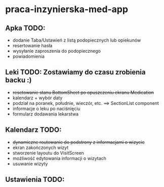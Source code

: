# praca-inzynierska-med-app

## Apka TODO:

- dodanie Taba/Ustawień z listą podopiecznych lub opiekunów
- resertowanie hasła
- wysyłanie zaproszenia do podopiecznego
- powiadomienia

## Leki TODO: Zostawiamy do czasu zrobienia backu :)

- ~~resetowanie stanu BottomSheet po opuszczeniu ekranu Medication~~
- kalendarz + wybór daty
- podział na poranek, południe, wieczór, etc. ==> SectionList component
- informacje o leku po naciśnięciu
- formularz dodawania lekarstwa

## Kalendarz TODO:

- ~~dynamiczne routowanie do podstrony z informacjami o wizycie~~
- ekran zakończonych wizyt
- stworzenie layoutu do VisitScreen
- możliwość edytowania informacji o wizytach
- usuwanie wizyty

## Ustawienia TODO:
